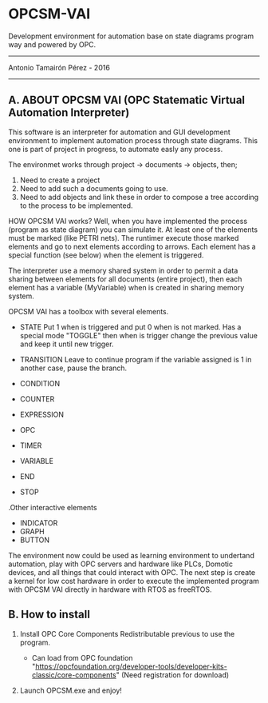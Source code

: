 # OPCSM-VAI
Development environment for automation base on state diagrams program way and powered by OPC.

*****************************
Antonio Tamairón Pérez - 2016
*****************************

A. ABOUT OPCSM VAI (OPC Statematic Virtual Automation Interpreter)
------------------------------------------------------------------
This software is an interpreter for automation and GUI development environment to implement automation process through state diagrams.
This one is part of project in progress, to automate easly any process.

The environmet works through project -> documents -> objects, then;

1. Need to create a project
2. Need to add such a documents going to use.
3. Need to add objects and link these in order to compose a tree according to the process to be implemented.

HOW OPCSM VAI works?
Well, when you have implemented the process (program as state diagram) you can simulate it. 
At least one of the elements must be marked (like PETRI nets). The runtimer execute those marked elements and go to next elements 
according to arrows. Each element has a special function (see below) when the element is triggered.

The interpreter use a memory shared system in order to permit a data sharing between elements for all documents (entire project), then
each element has a variable (MyVariable) when is created in sharing memory system.

OPCSM VAI has a toolbox with several elements.

 - STATE
   Put 1 when is triggered and put 0 when is not marked. 
   Has a special mode "TOGGLE" then when is trigger change the previous value and
   keep it until new trigger.
   
 - TRANSITION
   Leave to continue program if the variable assigned is 1 in another case, pause the branch.
   
 - CONDITION
 - COUNTER
 - EXPRESSION
 - OPC
 - TIMER
 - VARIABLE
 - END
 - STOP

.Other interactive elements

 - INDICATOR
 - GRAPH
 - BUTTON

The environment now could be used as learning environment to undertand automation, play with OPC servers and hardware like PLCs, Domotic devices,
and all things that could interact with OPC. The next step is create a kernel for low cost hardware in order to execute the implemented program
with OPCSM VAI directly in hardware with RTOS as freeRTOS.

B. How to install
-----------------
1. Install OPC Core Components Redistributable previous to use the program.
   - Can load from OPC foundation "https://opcfoundation.org/developer-tools/developer-kits-classic/core-components" (Need registration for download)
   
2. Launch OPCSM.exe and enjoy!
